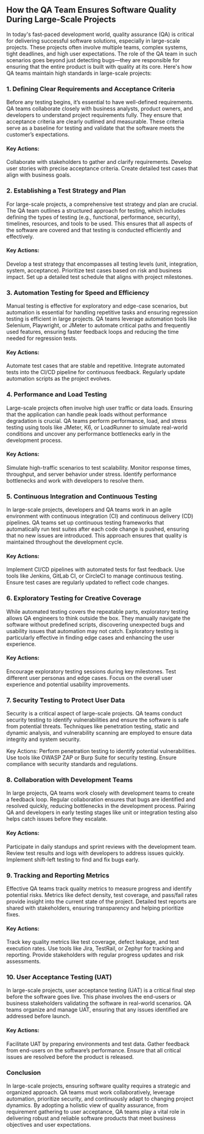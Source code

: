 ## How the QA Team Ensures Software Quality During Large-Scale Projects
In today's fast-paced development world, quality assurance (QA) is critical for delivering successful software solutions, especially in large-scale projects. These projects often involve multiple teams, complex systems, tight deadlines, and high user expectations. The role of the QA team in such scenarios goes beyond just detecting bugs—they are responsible for ensuring that the entire product is built with quality at its core. Here's how QA teams maintain high standards in large-scale projects:

### 1. Defining Clear Requirements and Acceptance Criteria
Before any testing begins, it’s essential to have well-defined requirements. QA teams collaborate closely with business analysts, product owners, and developers to understand project requirements fully. They ensure that acceptance criteria are clearly outlined and measurable. These criteria serve as a baseline for testing and validate that the software meets the customer’s expectations.

#### Key Actions:
Collaborate with stakeholders to gather and clarify requirements.
Develop user stories with precise acceptance criteria.
Create detailed test cases that align with business goals.
### 2. Establishing a Test Strategy and Plan
For large-scale projects, a comprehensive test strategy and plan are crucial. The QA team outlines a structured approach for testing, which includes defining the types of testing (e.g., functional, performance, security), timelines, resources, and tools to be used. This ensures that all aspects of the software are covered and that testing is conducted efficiently and effectively.

#### Key Actions:
Develop a test strategy that encompasses all testing levels (unit, integration, system, acceptance).
Prioritize test cases based on risk and business impact.
Set up a detailed test schedule that aligns with project milestones.
### 3. Automation Testing for Speed and Efficiency
Manual testing is effective for exploratory and edge-case scenarios, but automation is essential for handling repetitive tasks and ensuring regression testing is efficient in large projects. QA teams leverage automation tools like Selenium, Playwright, or JMeter to automate critical paths and frequently used features, ensuring faster feedback loops and reducing the time needed for regression tests.

#### Key Actions:
Automate test cases that are stable and repetitive.
Integrate automated tests into the CI/CD pipeline for continuous feedback.
Regularly update automation scripts as the project evolves.
### 4. Performance and Load Testing
Large-scale projects often involve high user traffic or data loads. Ensuring that the application can handle peak loads without performance degradation is crucial. QA teams perform performance, load, and stress testing using tools like JMeter, K6, or LoadRunner to simulate real-world conditions and uncover any performance bottlenecks early in the development process.

#### Key Actions:
Simulate high-traffic scenarios to test scalability.
Monitor response times, throughput, and server behavior under stress.
Identify performance bottlenecks and work with developers to resolve them.
### 5. Continuous Integration and Continuous Testing
In large-scale projects, developers and QA teams work in an agile environment with continuous integration (CI) and continuous delivery (CD) pipelines. QA teams set up continuous testing frameworks that automatically run test suites after each code change is pushed, ensuring that no new issues are introduced. This approach ensures that quality is maintained throughout the development cycle.

#### Key Actions:
Implement CI/CD pipelines with automated tests for fast feedback.
Use tools like Jenkins, GitLab CI, or CircleCI to manage continuous testing.
Ensure test cases are regularly updated to reflect code changes.
### 6. Exploratory Testing for Creative Coverage
While automated testing covers the repeatable parts, exploratory testing allows QA engineers to think outside the box. They manually navigate the software without predefined scripts, discovering unexpected bugs and usability issues that automation may not catch. Exploratory testing is particularly effective in finding edge cases and enhancing the user experience.

#### Key Actions:
Encourage exploratory testing sessions during key milestones.
Test different user personas and edge cases.
Focus on the overall user experience and potential usability improvements.
### 7. Security Testing to Protect User Data
Security is a critical aspect of large-scale projects. QA teams conduct security testing to identify vulnerabilities and ensure the software is safe from potential threats. Techniques like penetration testing, static and dynamic analysis, and vulnerability scanning are employed to ensure data integrity and system security.

Key Actions:
Perform penetration testing to identify potential vulnerabilities.
Use tools like OWASP ZAP or Burp Suite for security testing.
Ensure compliance with security standards and regulations.
### 8. Collaboration with Development Teams
In large projects, QA teams work closely with development teams to create a feedback loop. Regular collaboration ensures that bugs are identified and resolved quickly, reducing bottlenecks in the development process. Pairing QA and developers in early testing stages like unit or integration testing also helps catch issues before they escalate.

#### Key Actions:
Participate in daily standups and sprint reviews with the development team.
Review test results and logs with developers to address issues quickly.
Implement shift-left testing to find and fix bugs early.
### 9. Tracking and Reporting Metrics
Effective QA teams track quality metrics to measure progress and identify potential risks. Metrics like defect density, test coverage, and pass/fail rates provide insight into the current state of the project. Detailed test reports are shared with stakeholders, ensuring transparency and helping prioritize fixes.

#### Key Actions:
Track key quality metrics like test coverage, defect leakage, and test execution rates.
Use tools like Jira, TestRail, or Zephyr for tracking and reporting.
Provide stakeholders with regular progress updates and risk assessments.
### 10. User Acceptance Testing (UAT)
In large-scale projects, user acceptance testing (UAT) is a critical final step before the software goes live. This phase involves the end-users or business stakeholders validating the software in real-world scenarios. QA teams organize and manage UAT, ensuring that any issues identified are addressed before launch.

#### Key Actions:
Facilitate UAT by preparing environments and test data.
Gather feedback from end-users on the software’s performance.
Ensure that all critical issues are resolved before the product is released.
### Conclusion
In large-scale projects, ensuring software quality requires a strategic and organized approach. QA teams must work collaboratively, leverage automation, prioritize security, and continuously adapt to changing project dynamics. By adopting a holistic view of quality assurance, from requirement gathering to user acceptance, QA teams play a vital role in delivering robust and reliable software products that meet business objectives and user expectations.
